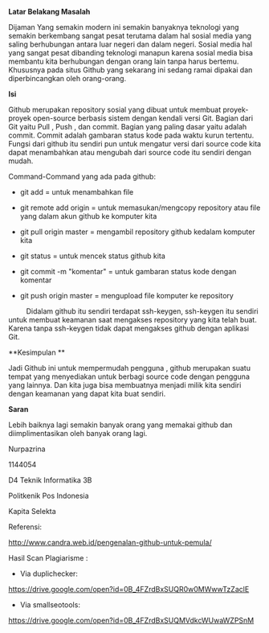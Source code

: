 **Latar Belakang Masalah**

Dijaman Yang semakin modern ini semakin banyaknya teknologi yang semakin berkembang sangat pesat terutama dalam hal sosial media yang saling berhubungan antara luar negeri dan dalam negeri. Sosial media hal yang sangat pesat dibanding teknologi manapun karena sosial media bisa membantu kita berhubungan dengan orang lain tanpa harus bertemu. Khususnya pada situs Github yang sekarang ini sedang ramai dipakai dan diperbincangkan oleh orang-orang. 

**Isi**

Github merupakan repository sosial yang dibuat untuk membuat proyek-proyek open-source berbasis sistem dengan kendali versi Git. Bagian dari Git yaitu Pull , Push , dan commit. Bagian yang paling dasar yaitu adalah commit. Commit adalah gambaran status kode pada waktu kurun tertentu. Fungsi dari github itu sendiri pun untuk mengatur versi dari source code kita dapat menambahkan atau mengubah dari source code itu sendiri dengan mudah.

Command-Command yang ada pada github:

-   git add = untuk menambahkan file

-   git remote add origin = untuk memasukan/mengcopy repository atau file yang dalam akun github ke komputer kita

-   git pull origin master = mengambil repository github kedalam komputer kita

-   git status = untuk mencek status github kita

-   git commit -m "komentar" = untuk gambaran status kode dengan komentar

-   git push origin master = mengupload file komputer ke repository

         Didalam github itu sendiri terdapat ssh-keygen, ssh-keygen itu sendiri untuk membuat keamanan saat mengakses repository yang kita telah buat. Karena tanpa ssh-keygen tidak dapat mengakses github dengan aplikasi Git.

**Kesimpulan **  

Jadi Github ini untuk mempermudah pengguna , github merupakan suatu tempat yang menyediakan untuk berbagi source code dengan pengguna yang lainnya. Dan kita juga bisa membuatnya menjadi milik kita sendiri dengan keamanan yang dapat kita buat sendiri.

**Saran**

Lebih baiknya lagi semakin banyak orang yang memakai github dan diimplimentasikan oleh banyak orang lagi.

Nurpazrina

1144054

D4 Teknik Informatika 3B

Politkenik Pos Indonesia

Kapita Selekta 

Referensi:

<http://www.candra.web.id/pengenalan-github-untuk-pemula/>

Hasil Scan Plagiarisme :

-   Via duplichecker:

<https://drive.google.com/open?id=0B_4FZrdBxSUQR0w0MWwwTzZaclE>

-   Via smallseotools:

<https://drive.google.com/open?id=0B_4FZrdBxSUQMVdkcWUwaWZPSnM>
